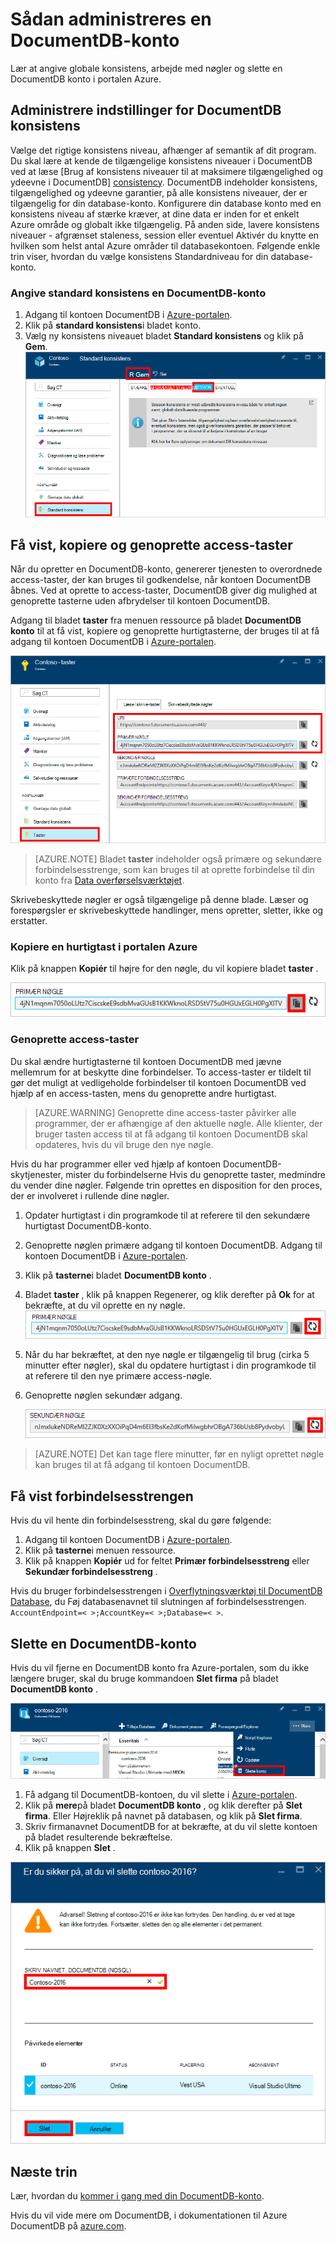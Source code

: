 <properties
    pageTitle="Administrere en DocumentDB konto ved hjælp af portalen Azure | Microsoft Azure"
    description="Lær at administrere kontoen DocumentDB via Azure-portalen. Du kan finde en vejledning på portalen Azure til at få vist, kopiere, slette og få adgang til konti."
    keywords="Azure-portalen, documentdb, azure, Microsoft azure"
    services="documentdb"
    documentationCenter=""
    authors="kirillg"
    manager="jhubbard"
    editor="cgronlun"/>

<tags
    ms.service="documentdb"
    ms.workload="data-services"
    ms.tgt_pltfrm="na"
    ms.devlang="na"
    ms.topic="article"
    ms.date="10/14/2016"
    ms.author="kirillg"/>

# <a name="how-to-manage-a-documentdb-account"></a>Sådan administreres en DocumentDB-konto

Lær at angive globale konsistens, arbejde med nøgler og slette en DocumentDB konto i portalen Azure.

## <a id="consistency"></a>Administrere indstillinger for DocumentDB konsistens

Vælge det rigtige konsistens niveau, afhænger af semantik af dit program. Du skal lære at kende de tilgængelige konsistens niveauer i DocumentDB ved at læse [Brug af konsistens niveauer til at maksimere tilgængelighed og ydeevne i DocumentDB] [consistency]. DocumentDB indeholder konsistens, tilgængelighed og ydeevne garantier, på alle konsistens niveauer, der er tilgængelig for din database-konto. Konfigurere din database konto med en konsistens niveau af stærke kræver, at dine data er inden for et enkelt Azure område og globalt ikke tilgængelig. På anden side, lavere konsistens niveauer - afgrænset staleness, session eller eventuel Aktivér du knytte en hvilken som helst antal Azure områder til databasekontoen. Følgende enkle trin viser, hvordan du vælge konsistens Standardniveau for din database-konto. 

### <a name="to-specify-the-default-consistency-for-a-documentdb-account"></a>Angive standard konsistens en DocumentDB-konto

1. Adgang til kontoen DocumentDB i [Azure-portalen](https://portal.azure.com/).
2. Klik på **standard konsistens**i bladet konto.
3. Vælg ny konsistens niveauet bladet **Standard konsistens** og klik på **Gem**.
    ![Standard konsistens session][5]

## <a id="keys"></a>Få vist, kopiere og genoprette access-taster
Når du opretter en DocumentDB-konto, genererer tjenesten to overordnede access-taster, der kan bruges til godkendelse, når kontoen DocumentDB åbnes. Ved at oprette to access-taster, DocumentDB giver dig mulighed at genoprette tasterne uden afbrydelser til kontoen DocumentDB. 

Adgang til bladet **taster** fra menuen ressource på bladet **DocumentDB konto** til at få vist, kopiere og genoprette hurtigtasterne, der bruges til at få adgang til kontoen DocumentDB i [Azure-portalen](https://portal.azure.com/).

![Azure taster blade med Portal skærmbillede](./media/documentdb-manage-account/keys.png)

> [AZURE.NOTE] Bladet **taster** indeholder også primære og sekundære forbindelsesstrenge, som kan bruges til at oprette forbindelse til din konto fra [Data overførselsværktøjet](documentdb-import-data.md).

Skrivebeskyttede nøgler er også tilgængelige på denne blade. Læser og forespørgsler er skrivebeskyttede handlinger, mens opretter, sletter, ikke og erstatter.

### <a name="copy-an-access-key-in-the-azure-portal"></a>Kopiere en hurtigtast i portalen Azure

Klik på knappen **Kopiér** til højre for den nøgle, du vil kopiere bladet **taster** .

![Få vist og kopiere en hurtigtast i portalen Azure, taster blade](./media/documentdb-manage-account/copykeys.png)

### <a name="regenerate-access-keys"></a>Genoprette access-taster

Du skal ændre hurtigtasterne til kontoen DocumentDB med jævne mellemrum for at beskytte dine forbindelser. To access-taster er tildelt til gør det muligt at vedligeholde forbindelser til kontoen DocumentDB ved hjælp af en access-tasten, mens du genoprette andre hurtigtast.

> [AZURE.WARNING] Genoprette dine access-taster påvirker alle programmer, der er afhængige af den aktuelle nøgle. Alle klienter, der bruger tasten access til at få adgang til kontoen DocumentDB skal opdateres, hvis du vil bruge den nye nøgle.

Hvis du har programmer eller ved hjælp af kontoen DocumentDB-skytjenester, mister du forbindelserne Hvis du genoprette taster, medmindre du vender dine nøgler. Følgende trin oprettes en disposition for den proces, der er involveret i rullende dine nøgler.

1. Opdater hurtigtast i din programkode til at referere til den sekundære hurtigtast DocumentDB-konto.
2. Genoprette nøglen primære adgang til kontoen DocumentDB. Adgang til kontoen DocumentDB i [Azure-portalen](https://portal.azure.com/).
3. Klik på **tasterne**i bladet **DocumentDB konto** .
4. Bladet **taster** , klik på knappen Regenerer, og klik derefter på **Ok** for at bekræfte, at du vil oprette en ny nøgle.
    ![Genoprette access-taster](./media/documentdb-manage-account/regenerate-keys.png)

5. Når du har bekræftet, at den nye nøgle er tilgængelig til brug (cirka 5 minutter efter nøgler), skal du opdatere hurtigtast i din programkode til at referere til den nye primære access-nøgle.
6. Genoprette nøglen sekundær adgang.

    ![Genoprette access-taster](./media/documentdb-manage-account/regenerate-secondary-key.png)


> [AZURE.NOTE] Det kan tage flere minutter, før en nyligt oprettet nøgle kan bruges til at få adgang til kontoen DocumentDB.

## <a name="get-the--connection-string"></a>Få vist forbindelsesstrengen

Hvis du vil hente din forbindelsesstreng, skal du gøre følgende: 

1. Adgang til kontoen DocumentDB i [Azure-portalen](https://portal.azure.com).
2. Klik på **tasterne**i menuen ressource.
3. Klik på knappen **Kopiér** ud for feltet **Primær forbindelsesstreng** eller **Sekundær forbindelsesstreng** . 

Hvis du bruger forbindelsesstrengen i [Overflytningsværktøj til DocumentDB Database](documentdb-import-data.md), du Føj databasenavnet til slutningen af forbindelsesstrengen. `AccountEndpoint=< >;AccountKey=< >;Database=< >`.

## <a id="delete"></a>Slette en DocumentDB-konto
Hvis du vil fjerne en DocumentDB konto fra Azure-portalen, som du ikke længere bruger, skal du bruge kommandoen **Slet firma** på bladet **DocumentDB konto** .

![Sådan sletter du en DocumentDB konto i portalen Azure](./media/documentdb-manage-account/deleteaccount.png)


1. Få adgang til DocumentDB-kontoen, du vil slette i [Azure-portalen](https://portal.azure.com/).
2. Klik på **mere**på bladet **DocumentDB konto** , og klik derefter på **Slet firma**. Eller Højreklik på navnet på databasen, og klik på **Slet firma**.
3. Skriv firmanavnet DocumentDB for at bekræfte, at du vil slette kontoen på bladet resulterende bekræftelse.
4. Klik på knappen **Slet** .

![Sådan sletter du en DocumentDB konto i portalen Azure](./media/documentdb-manage-account/delete-account-confirm.png)

## <a id="next"></a>Næste trin

Lær, hvordan du [kommer i gang med din DocumentDB-konto](http://go.microsoft.com/fwlink/p/?LinkId=402364).

Hvis du vil vide mere om DocumentDB, i dokumentationen til Azure DocumentDB på [azure.com](http://go.microsoft.com/fwlink/?LinkID=402319&clcid=0x409).


<!--Image references-->
[1]: ./media/documentdb-manage-account/documentdb_add_region-1.png
[2]: ./media/documentdb-manage-account/documentdb_add_region-2.png
[3]: ./media/documentdb-manage-account/documentdb_change_write_region-1.png
[4]: ./media/documentdb-manage-account/documentdb_change_write_region-2.png
[5]: ./media/documentdb-manage-account/documentdb_change_consistency-1.png
[6]: ./media/documentdb-manage-account/chooseandsaveconsistency.png

<!--Reference style links - using these makes the source content way more readable than using inline links-->
[bcdr]: https://azure.microsoft.com/documentation/articles/best-practices-availability-paired-regions/
[consistency]: https://azure.microsoft.com/documentation/articles/documentdb-consistency-levels/
[azureregions]: https://azure.microsoft.com/en-us/regions/#services
[offers]: https://azure.microsoft.com/en-us/pricing/details/documentdb/

